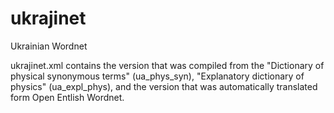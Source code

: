 # ukrajinet
Ukrainian Wordnet

ukrajinet.xml contains the version that was compiled from the "Dictionary of physical synonymous terms" (ua_phys_syn), "Explanatory dictionary of physics" (ua_expl_phys), and the version that was automatically translated form Open Entlish Wordnet.
